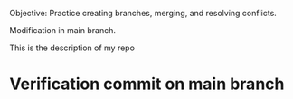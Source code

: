 Objective: Practice creating branches, merging, and resolving conflicts.

Modification in main branch.



This is the description of my repo

# Verification commit on main branch

